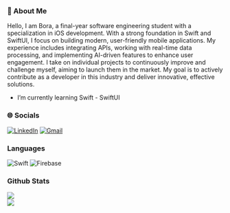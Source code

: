    ###  🌟 About Me
   
Hello, I am Bora, a final-year software engineering student with a specialization in iOS development. With a strong foundation in Swift and SwiftUI, I focus on building modern, user-friendly mobile applications. My experience includes integrating APIs, working with real-time data processing, and implementing AI-driven features to enhance user engagement. I take on individual projects to continuously improve and challenge myself, aiming to launch them in the market. My goal is to actively contribute as a developer in this industry and deliver innovative, effective solutions.

 
 * I’m currently learning Swift - SwiftUI


### 🌐 Socials

[![LinkedIn](https://img.shields.io/badge/linkedin-%230077B5.svg?style=for-the-badge&logo=linkedin&logoColor=white)](https://www.linkedin.com/in/boragundogu/)
[![Gmail](https://img.shields.io/badge/-Gmail-%23333?style=for-the-badge&logo=gmail&logoColor=white)](mailto:boragundogu11@gmail.com)


### Languages

![Swift](https://img.shields.io/badge/swift-F54A2A?style=for-the-badge&logo=swift&logoColor=white)
![Firebase](https://img.shields.io/badge/firebase-%23039BE5.svg?style=for-the-badge&logo=firebase)


### Github Stats

![](https://github-readme-stats.vercel.app/api?username=boragundogu&theme=dark&hide_border=true&include_all_commits=true&count_private=true)<br/>
![](https://github-readme-streak-stats.herokuapp.com/?user=boragundogu&theme=dark&hide_border=true)<br/>
